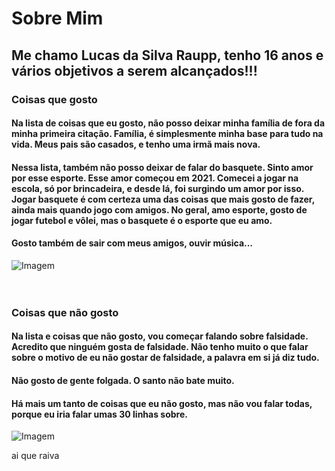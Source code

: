 # Sobre Mim

## Me chamo Lucas da Silva Raupp, tenho 16 anos e vários objetivos a serem alcançados!!!

### Coisas que gosto
#### Na lista de coisas que eu gosto, não posso deixar minha família de fora da minha primeira citação. Família, é simplesmente minha base para tudo na vida. Meus pais são casados, e tenho uma irmã mais nova.
#### Nessa lista, também não posso deixar de falar do basquete. Sinto amor por esse esporte. Esse amor começou em 2021. Comecei a jogar na escola, só por brincadeira, e desde lá, foi surgindo um amor por  isso. Jogar basquete é com certeza uma das coisas que mais gosto de fazer, ainda mais quando jogo com amigos. No geral, amo esporte, gosto de jogar futebol e vôlei, mas o basquete é o esporte que eu amo.
#### Gosto também de sair com meus amigos, ouvir música...
![Imagem](https://img.freepik.com/vetores-premium/desenho-de-linha-continua-de-jogador-de-basquete-profissional-masculino-isolado-com-conceito-de-aptidao-de-bola_500861-227.jpg?w=740)

ㅤ

### Coisas que não gosto
#### Na lista e coisas que não gosto, vou começar falando sobre falsidade. Acredito que ninguém gosta de falsidade. Não tenho muito o que falar sobre o motivo de eu não gostar de falsidade, a palavra em si já diz tudo.
#### Não gosto de gente folgada. O santo não bate muito.
#### Há mais um tanto de coisas que eu não gosto, mas não vou falar todas, porque eu iria falar umas 30 linhas sobre.
![Imagem](https://s2.glbimg.com/4AQXrC544aSwNCLVjd8pP2hnY_k=/e.glbimg.com/og/ed/f/original/2016/01/20/diarioweb_filme_divertidamente_raiva.jpg)

ai que raiva
